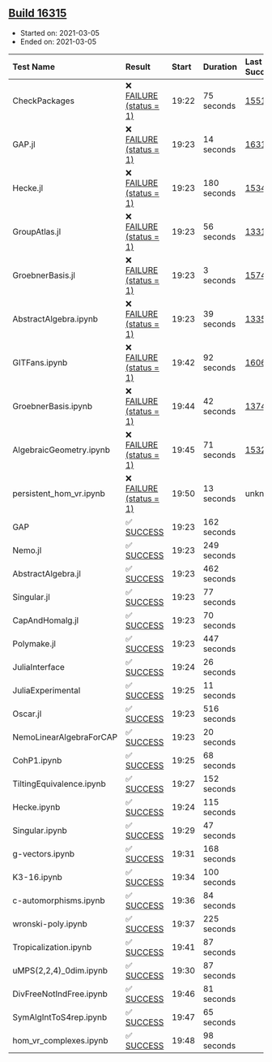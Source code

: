 ## [Build 16315](https://oscarci.mathematik.uni-kl.de/job/oscar/16315/)

* Started on: 2021-03-05
* Ended on: 2021-03-05

| Test Name    | Result | Start | Duration | Last Success | First Failure |
|:-------------|:-------|:------|:---------|:-------------|:--------------|
| CheckPackages | ❌ [FAILURE (status = 1)](https://oscarci.mathematik.uni-kl.de/job/oscar/16315/artifact/logs/build-16315/CheckPackages.log) | 19:22 | 75 seconds | [15514](https://oscarci.mathematik.uni-kl.de/job/oscar/15514/) | [15515](https://oscarci.mathematik.uni-kl.de/job/oscar/15515/) |
| GAP.jl | ❌ [FAILURE (status = 1)](https://oscarci.mathematik.uni-kl.de/job/oscar/16315/artifact/logs/build-16315/GAP.jl.log) | 19:23 | 14 seconds | [16314](https://oscarci.mathematik.uni-kl.de/job/oscar/16314/) | [16315](https://oscarci.mathematik.uni-kl.de/job/oscar/16315/) |
| Hecke.jl | ❌ [FAILURE (status = 1)](https://oscarci.mathematik.uni-kl.de/job/oscar/16315/artifact/logs/build-16315/Hecke.jl.log) | 19:23 | 180 seconds | [15344](https://oscarci.mathematik.uni-kl.de/job/oscar/15344/) | [15348](https://oscarci.mathematik.uni-kl.de/job/oscar/15348/) |
| GroupAtlas.jl | ❌ [FAILURE (status = 1)](https://oscarci.mathematik.uni-kl.de/job/oscar/16315/artifact/logs/build-16315/GroupAtlas.jl.log) | 19:23 | 56 seconds | [13311](https://oscarci.mathematik.uni-kl.de/job/oscar/13311/) | [13312](https://oscarci.mathematik.uni-kl.de/job/oscar/13312/) |
| GroebnerBasis.jl | ❌ [FAILURE (status = 1)](https://oscarci.mathematik.uni-kl.de/job/oscar/16315/artifact/logs/build-16315/GroebnerBasis.jl.log) | 19:23 | 3 seconds | [15745](https://oscarci.mathematik.uni-kl.de/job/oscar/15745/) | [15746](https://oscarci.mathematik.uni-kl.de/job/oscar/15746/) |
| AbstractAlgebra.ipynb | ❌ [FAILURE (status = 1)](https://oscarci.mathematik.uni-kl.de/job/oscar/16315/artifact/logs/build-16315/AbstractAlgebra.ipynb.log) | 19:23 | 39 seconds | [13355](https://oscarci.mathematik.uni-kl.de/job/oscar/13355/) | [13356](https://oscarci.mathematik.uni-kl.de/job/oscar/13356/) |
| GITFans.ipynb | ❌ [FAILURE (status = 1)](https://oscarci.mathematik.uni-kl.de/job/oscar/16315/artifact/logs/build-16315/GITFans.ipynb.log) | 19:42 | 92 seconds | [16068](https://oscarci.mathematik.uni-kl.de/job/oscar/16068/) | [16069](https://oscarci.mathematik.uni-kl.de/job/oscar/16069/) |
| GroebnerBasis.ipynb | ❌ [FAILURE (status = 1)](https://oscarci.mathematik.uni-kl.de/job/oscar/16315/artifact/logs/build-16315/GroebnerBasis.ipynb.log) | 19:44 | 42 seconds | [13748](https://oscarci.mathematik.uni-kl.de/job/oscar/13748/) | [13749](https://oscarci.mathematik.uni-kl.de/job/oscar/13749/) |
| AlgebraicGeometry.ipynb | ❌ [FAILURE (status = 1)](https://oscarci.mathematik.uni-kl.de/job/oscar/16315/artifact/logs/build-16315/AlgebraicGeometry.ipynb.log) | 19:45 | 71 seconds | [15322](https://oscarci.mathematik.uni-kl.de/job/oscar/15322/) | [15323](https://oscarci.mathematik.uni-kl.de/job/oscar/15323/) |
| persistent_hom_vr.ipynb | ❌ [FAILURE (status = 1)](https://oscarci.mathematik.uni-kl.de/job/oscar/16315/artifact/logs/build-16315/persistent_hom_vr.ipynb.log) | 19:50 | 13 seconds | unknown | unknown |
| GAP | ✅ [SUCCESS](https://oscarci.mathematik.uni-kl.de/job/oscar/16315/artifact/logs/build-16315/GAP.log) | 19:23 | 162 seconds |  |  |
| Nemo.jl | ✅ [SUCCESS](https://oscarci.mathematik.uni-kl.de/job/oscar/16315/artifact/logs/build-16315/Nemo.jl.log) | 19:23 | 249 seconds |  |  |
| AbstractAlgebra.jl | ✅ [SUCCESS](https://oscarci.mathematik.uni-kl.de/job/oscar/16315/artifact/logs/build-16315/AbstractAlgebra.jl.log) | 19:23 | 462 seconds |  |  |
| Singular.jl | ✅ [SUCCESS](https://oscarci.mathematik.uni-kl.de/job/oscar/16315/artifact/logs/build-16315/Singular.jl.log) | 19:23 | 77 seconds |  |  |
| CapAndHomalg.jl | ✅ [SUCCESS](https://oscarci.mathematik.uni-kl.de/job/oscar/16315/artifact/logs/build-16315/CapAndHomalg.jl.log) | 19:23 | 70 seconds |  |  |
| Polymake.jl | ✅ [SUCCESS](https://oscarci.mathematik.uni-kl.de/job/oscar/16315/artifact/logs/build-16315/Polymake.jl.log) | 19:23 | 447 seconds |  |  |
| JuliaInterface | ✅ [SUCCESS](https://oscarci.mathematik.uni-kl.de/job/oscar/16315/artifact/logs/build-16315/JuliaInterface.log) | 19:24 | 26 seconds |  |  |
| JuliaExperimental | ✅ [SUCCESS](https://oscarci.mathematik.uni-kl.de/job/oscar/16315/artifact/logs/build-16315/JuliaExperimental.log) | 19:25 | 11 seconds |  |  |
| Oscar.jl | ✅ [SUCCESS](https://oscarci.mathematik.uni-kl.de/job/oscar/16315/artifact/logs/build-16315/Oscar.jl.log) | 19:23 | 516 seconds |  |  |
| NemoLinearAlgebraForCAP | ✅ [SUCCESS](https://oscarci.mathematik.uni-kl.de/job/oscar/16315/artifact/logs/build-16315/NemoLinearAlgebraForCAP.log) | 19:23 | 20 seconds |  |  |
| CohP1.ipynb | ✅ [SUCCESS](https://oscarci.mathematik.uni-kl.de/job/oscar/16315/artifact/logs/build-16315/CohP1.ipynb.log) | 19:25 | 68 seconds |  |  |
| TiltingEquivalence.ipynb | ✅ [SUCCESS](https://oscarci.mathematik.uni-kl.de/job/oscar/16315/artifact/logs/build-16315/TiltingEquivalence.ipynb.log) | 19:27 | 152 seconds |  |  |
| Hecke.ipynb | ✅ [SUCCESS](https://oscarci.mathematik.uni-kl.de/job/oscar/16315/artifact/logs/build-16315/Hecke.ipynb.log) | 19:24 | 115 seconds |  |  |
| Singular.ipynb | ✅ [SUCCESS](https://oscarci.mathematik.uni-kl.de/job/oscar/16315/artifact/logs/build-16315/Singular.ipynb.log) | 19:29 | 47 seconds |  |  |
| g-vectors.ipynb | ✅ [SUCCESS](https://oscarci.mathematik.uni-kl.de/job/oscar/16315/artifact/logs/build-16315/g-vectors.ipynb.log) | 19:31 | 168 seconds |  |  |
| K3-16.ipynb | ✅ [SUCCESS](https://oscarci.mathematik.uni-kl.de/job/oscar/16315/artifact/logs/build-16315/K3-16.ipynb.log) | 19:34 | 100 seconds |  |  |
| c-automorphisms.ipynb | ✅ [SUCCESS](https://oscarci.mathematik.uni-kl.de/job/oscar/16315/artifact/logs/build-16315/c-automorphisms.ipynb.log) | 19:36 | 84 seconds |  |  |
| wronski-poly.ipynb | ✅ [SUCCESS](https://oscarci.mathematik.uni-kl.de/job/oscar/16315/artifact/logs/build-16315/wronski-poly.ipynb.log) | 19:37 | 225 seconds |  |  |
| Tropicalization.ipynb | ✅ [SUCCESS](https://oscarci.mathematik.uni-kl.de/job/oscar/16315/artifact/logs/build-16315/Tropicalization.ipynb.log) | 19:41 | 87 seconds |  |  |
| uMPS(2,2,4)_0dim.ipynb | ✅ [SUCCESS](https://oscarci.mathematik.uni-kl.de/job/oscar/16315/artifact/logs/build-16315/uMPS-2-2-4-_0dim.ipynb.log) | 19:30 | 87 seconds |  |  |
| DivFreeNotIndFree.ipynb | ✅ [SUCCESS](https://oscarci.mathematik.uni-kl.de/job/oscar/16315/artifact/logs/build-16315/DivFreeNotIndFree.ipynb.log) | 19:46 | 81 seconds |  |  |
| SymAlgIntToS4rep.ipynb | ✅ [SUCCESS](https://oscarci.mathematik.uni-kl.de/job/oscar/16315/artifact/logs/build-16315/SymAlgIntToS4rep.ipynb.log) | 19:47 | 65 seconds |  |  |
| hom_vr_complexes.ipynb | ✅ [SUCCESS](https://oscarci.mathematik.uni-kl.de/job/oscar/16315/artifact/logs/build-16315/hom_vr_complexes.ipynb.log) | 19:48 | 98 seconds |  |  |

